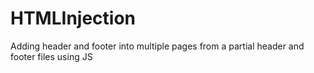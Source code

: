 # HTMLInjection
Adding header and footer into multiple pages from a partial header and footer files using JS
